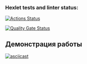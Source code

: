 ### Hexlet tests and linter status:
[![Actions Status](https://github.com/Pentrick-star/frontend-project-46/actions/workflows/hexlet-check.yml/badge.svg)](https://github.com/Pentrick-star/frontend-project-46/actions)

[![Quality Gate Status](https://sonarcloud.io/api/project_badges/measure?project=Pentrick-star_frontend-project-462&metric=alert_status)](https://sonarcloud.io/summary/new_code?id=Pentrick-star_frontend-project-462)

## Демонстрация работы

[![asciicast](https://asciinema.org/a/7a6cb3a6-0a37-4e58-ac1e-309da788d934.svg)](https://asciinema.org/a/7a6cb3a6-0a37-4e58-ac1e-309da788d934)
